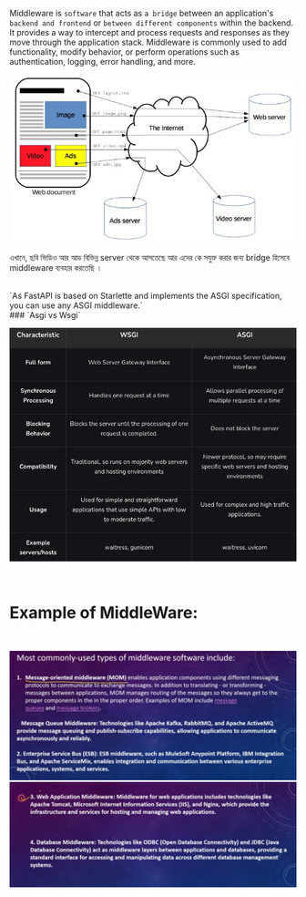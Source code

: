Middleware is `software` that acts as `a bridge` between an application's `backend and frontend` or `between different components` within the backend. It provides a way to intercept and process requests and responses as they move through the application stack. Middleware is commonly used to add functionality, modify behavior, or perform operations such as authentication, logging, error handling, and more.

![Alt text](images/image.png)

 এখানে, ছবি ভিডিও আর আড বিভিন্ন server থেকে আসতেছে আর এদের কে সযুক্ত করার জন্য bridge হিসেবে middleware ব্যবহার করতেছি । 

<br>
`As FastAPI is based on Starlette and implements the ASGI specification, you can use any ASGI middleware.`
<br>
### `Asgi vs Wsgi`

 ![Alt text](images/image2.png)

<br> 

# Example of MiddleWare:
<br>

![Alt text](images/image3.png)
<br>
![Alt text](images/image4.png)
<br>
<br>

